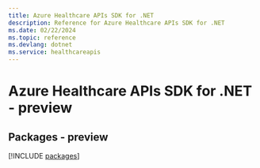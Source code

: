 ```yaml
---
title: Azure Healthcare APIs SDK for .NET
description: Reference for Azure Healthcare APIs SDK for .NET
ms.date: 02/22/2024
ms.topic: reference
ms.devlang: dotnet
ms.service: healthcareapis
---
```

# Azure Healthcare APIs SDK for .NET - preview
## Packages - preview
[!INCLUDE [packages](healthcare-apis-index.md)]